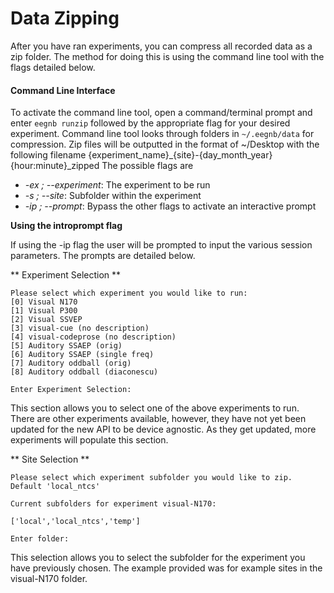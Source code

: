 # Data Zipping
After you have ran experiments, you can compress all recorded data as a zip folder. The method for doing this is using the command line tool with the flags detailed below. 

#### Command Line Interface

To activate the command line tool, open a command/terminal prompt and enter `eegnb runzip` followed by the appropriate flag for your desired experiment. Command line tool looks through folders in `~/.eegnb/data` for compression. Zip files will be outputted in the format of ~/Desktop with the following filename {experiment_name}_{site}-{day_month_year}{hour:minute}_zipped
The possible flags are

* *-ex ; --experiment*: The experiment to be run
* *-s ; --site*: Subfolder within the experiment
* *-ip ; --prompt*: Bypass the other flags to activate an interactive prompt

**Using the introprompt flag**

If using the -ip flag the user will be prompted to input the various session parameters. The prompts are detailed below.

** Experiment Selection **
```
Please select which experiment you would like to run: 
[0] Visual N170
[1] Visual P300
[2] Visual SSVEP
[3] visual-cue (no description)
[4] visual-codeprose (no description)
[5] Auditory SSAEP (orig)
[6] Auditory SSAEP (single freq)
[7] Auditory oddball (orig)
[8] Auditory oddball (diaconescu)

Enter Experiment Selection:
```
This section allows you to select one of the above experiments to run. There are other experiments available, however, they have not yet been updated for the new API to be device agnostic. As they get updated, more experiments will populate this section.

** Site Selection **
```
Please select which experiment subfolder you would like to zip. Default 'local_ntcs'

Current subfolders for experiment visual-N170:

['local','local_ntcs','temp']

Enter folder:
```

This selection allows you to select the subfolder for the experiment you have previously chosen. The example provided was for example sites in the visual-N170 folder.

